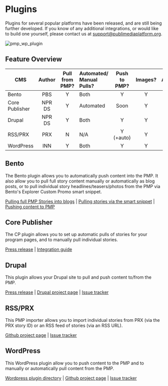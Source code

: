 # Plugins

Plugins for several popular platforms have been released, and are still being further developed.  If you know of any additional integrations, or would like to build one yourself, please contact us at support@publimediaplatform.org.

![pmp_wp_plugin](https://cloud.githubusercontent.com/assets/4427754/10888991/28658e78-815d-11e5-999a-29d02ead2c45.png)

## Feature Overview

| CMS            | Author                             | Pull <br />from PMP? | Automated/ <br />Manual Pulls? | Push <br />to PMP? | Images? | Audio?  | Video | Full Story<br />Text? |
| -------------- |:----------------------------------:|:--------------------:|:-------------------------------|:------------------:|:-------:|:-------:|:-----:|:---------------------:|
| Bento          | PBS    | Y                    | Both                           | Y                  | Y       | Y       | N     | Y                     |
| Core Publisher | NPR DS | Y                    | Automated                      | Soon               | Y       | Y       | N     | Y                     |
| Drupal         | NPR DS | Y                    | Both                           | Y                  | Y       | Y       | Y     | Y                     |
| RSS/PRX        | PRX           | N                    | N/A                            | Y (+auto)          | Y       | Y       | N     | N/A                   |
| WordPress      | INN            | Y                    | Both                          | Y                | Y       | Y       | N     | Y                     |



## Bento

The Bento plugin allows you to automatically push content into the PMP. It also allow you to pull full story content manually or automatically as blog posts, or to pull individual story headlines/teasers/photos from the PMP via Bento's Explorer Custom Promo smart snippet.

[Pulling full PMP Stories into blogs](http://spiblog.pbs.org/2015/06/bento-product-update-pmp-feature.html) |
[Pulling stories via the smart snippet](http://spiblog.pbs.org/2015/05/update-on-pmp-implementation-in-bento.html) | [Pushing content to PMP](http://spiblog.pbs.org/2015/10/bento-product-update-pushing-content-to.html)

## Core Publisher

The CP plugin allows you to set up automatic pulls of stories for your program pages, and to manually pull individual stories.

[Press release](http://digitalservices.npr.org/post/digital-services-makes-pmp-content-available-core-publisher-and-drupal-sites) | [Integration guide](http://mediad.publicbroadcasting.net/p/newnprdsblog/files/201504/how_to_pull_content_from_the_pmp_into_core_publisher_march_2015.pdf)

## Drupal

This plugin allows your Drupal site to pull and push content to/from the PMP.

[Press release](http://digitalservices.npr.org/post/digital-services-makes-pmp-content-available-core-publisher-and-drupal-sites) | [Drupal project page](https://www.drupal.org/project/pmpapi) | [Issue tracker](https://www.drupal.org/project/issues/pmpapi)

## RSS/PRX

This PMP importer allows you to import individual stories from PRX (via the PRX story ID) or an RSS feed of stories (via an RSS URL).

[Github project page](https://github.com/PRX/pmp-importer/) | [Issue tracker](https://github.com/PRX/pmp-importer/issues)

## WordPress

This WordPress plugin allow you to push content to the PMP and to manually or automatically pull content from the PMP. 

[Wordpress plugin directory](https://wordpress.org/plugins/public-media-platform/) | [Github project page](https://github.com/publicmediaplatform/pmp-wordpress) | [Issue tracker](https://github.com/publicmediaplatform/pmp-wordpress/issues)

